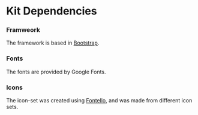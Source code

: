 # Kit Dependencies

### Framweork
The framework is based in [Bootstrap](http://getbootstrap.com).

### Fonts
The fonts are provided by Google Fonts.

### Icons
The icon-set was created using [Fontello](http://fontello.com), and was made from different icon sets.
